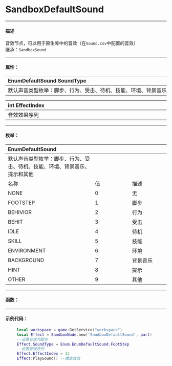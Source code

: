 # SandboxDefaultSound
------------------------------------------------------------------------------------------
#### 描述

音效节点，可以用于原生库中的音效（在`Sound.csv`中配置的音效）<br>
继承：`SandboxSound`

------------------------------------------------------------------------------------------
#### 属性：

|<div style="width:1125px">EnumDefaultSound SoundType</div>|
|:---|
|默认声音类型枚举：脚步、行为、受击、待机、技能、环境、背景音乐、提示和其他。见枚举`EnumDefaultSound`|

|<div style="width:1125px">int EffectIndex</div>|
|:---|
|音效效果序列|

------------------------------------------------------------------------------------------
#### 枚举：

|<div style="width:200px">EnumDefaultSound</div>|<div style="width:100px"></div>|<div style="width:100px"></div>|
|:---   |:---|:---|
|默认声音类型枚举：脚步、行为、受击、待机、技能、环境、背景音乐、提示和其他|
|名称   |值  |描述|
|NONE   |0   |无|
|FOOTSTEP|1   |脚步|
|BEHIVIOR  |2   |行为|
|BEHIT  |3   |受击|
|IDLE  |4   |待机|
|SKILL  |5   |技能|
|ENVIRONMENT  |6   |环境|
|BACKGROUND  |7   |背景音乐|
|HINT  |8   |提示|
|OTHER  |9   |其他|

------------------------------------------------------------------------------------------
#### 函数：

------------------------------------------------------------------------------------------
#### 示例代码：

```lua
	 local workspace = game:GetService("workspace")
	 local Effect = SandboxNode.new('SandboxDefaultSound', part)
	 --设置音效为脚步
	 Effect.SoundType = Enum.EnumDefaultSound.FootStep
	 --设置音效序列
	 Effect.EffectIndex = 13
	 Effect:PlaySound() --播放音效
 ```